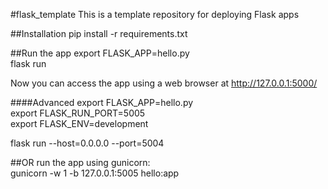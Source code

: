 #flask_template
This is a template repository for deploying Flask apps

##Installation
pip install -r requirements.txt

##Run the app
export FLASK_APP=hello.py  
flask run

Now you can access the app using a web browser at http://127.0.0.1:5000/

####Advanced 
export FLASK_APP=hello.py  
export FLASK_RUN_PORT=5005  
export FLASK_ENV=development 

flask run --host=0.0.0.0 --port=5004  

##OR run the app using gunicorn:  
gunicorn -w 1 -b 127.0.0.1:5005 hello:app
